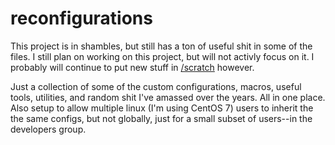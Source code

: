 # reconfigurations
This project is in shambles, but still has a ton of useful shit in some of the files. I still plan on working on this project, but will not activly focus on it. I probably will continue to put new stuff in [/scratch](scratch) however. 

Just a collection of some of the custom configurations, macros, useful tools, utilities, and random shit I've amassed over the years. All in one place. Also setup to allow multiple linux (I'm using CentOS 7) users to inherit the the same configs, but not globally, just for a small subset of users--in the developers group.
